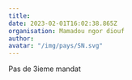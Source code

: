 ```yaml
---
title: 
date: 2023-02-01T16:02:38.865Z
organisation: Mamadou ngor diouf
author: 
avatar: "/img/pays/SN.svg"
---
```


Pas de 3ieme mandat 